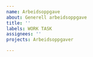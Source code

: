 ```yaml
---
name: Arbeidsoppgave
about: Generell arbeidsoppgave
title: ''
labels: WORK TASK
assignees: ''
projects: Arbeidsoppgaver

---
```



